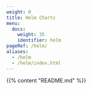 ```yaml
---
weight: 0
title: Helm Charts
menu:
  docs:
    weight: 35
    identifier: helm
pageRef: /helm/
aliases:
  - /helm
  - /helm/index.html
---
```

{{% content "README.md" %}}
